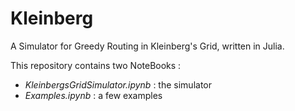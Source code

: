 # Kleinberg
A Simulator for Greedy Routing in Kleinberg's Grid, written in Julia.

This repository contains two NoteBooks :
- *KleinbergsGridSimulator.ipynb* : the simulator
- *Examples.ipynb* : a few examples
